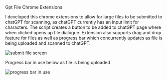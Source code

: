 Gpt File Chrome Extensions

I developed this chrome extensions to allow for large files to be submitted to chatGPT for scanning, as chatGPT currently
has an input limit for characters. The script creates a button to be added to chatGPT page where when clicked opens up file dialogue. Extension also supports
drag and drop feature for files as well as progress bar which concurrently updates as file is being uploaded and scanned to chatGPT. 

![submit file screen](https://github.com/ayushk1122/fileGPT-chrome-extension/assets/65365975/0689952a-27d5-465f-89f0-e12b8da0ccff)

Progress bar in use below as file is being uploaded

![progress bar in use](https://github.com/ayushk1122/fileGPT-chrome-extension/assets/65365975/c54946e3-ce3f-450f-8117-b28517d98f0f)

